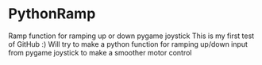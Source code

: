 # PythonRamp
Ramp function for ramping up or down pygame joystick
This is my first test of GitHub :)
Will try to make a python function for ramping up/down input from pygame joystick to make a smoother motor control
